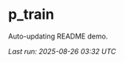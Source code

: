# p_train

Auto-updating README demo.

<!--START_SECTION:status-->
_Last run: 2025-08-26 03:32 UTC_
<!--END_SECTION:status-->



























































































































